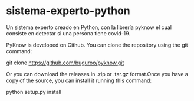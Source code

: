 # sistema-experto-python
Un sistema experto creado en Python, con la librería pyknow el cual consiste en detectar si una persona tiene covid-19.

PyKnow is developed on Github.
You can clone the repository using the git command:


git clone https://github.com/buguroo/pyknow.git


Or you can download the releases in .zip or .tar.gz format.Once you have a copy of the source, you can install it running this command:


python setup.py install
